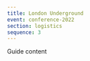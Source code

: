```yaml
---
title: London Underground
event: conference-2022
section: logistics
sequence: 3
---
```


Guide content